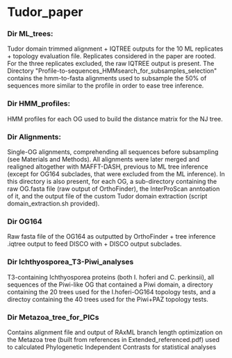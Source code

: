 # Tudor_paper


### Dir ML_trees:
Tudor domain trimmed alignment + IQTREE outputs for the 10 ML replicates + topology evaluation file. Replicates considered in the paper are rooted. For the three replicates excluded, the raw IQTREE output is present.
The Directory "Profile-to-sequences_HMMsearch_for_subsamples_selection" contains the hmm-to-fasta alignments used to subsample the 50% of sequences more similar to the profile in order to ease tree inference. 
  
### Dir HMM_profiles:
HMM profiles for each OG used to build the distance matrix for the NJ tree.
  
###  Dir Alignments:
Single-OG alignments, comprehending all sequences before subsampling (see Materials and Methods). All alignments were later merged and realigned altogether with MAFFT-DASH, previous to ML tree inference (except for OG164 subclades, that were excluded from the ML inference).
In this directory is also present, for each OG, a sub-directory containing the raw OG.fasta file (raw output of OrthoFinder), the InterProScan anntoation of it, and the output file of the custom Tudor domain extraction (script domain_extraction.sh provided).

### Dir OG164
Raw fasta file of the OG164 as outputted by OrthoFinder + tree inference .iqtree output to feed DISCO with + DISCO output subclades.

### Dir Ichthyosporea_T3-Piwi_analyses
T3-containing Ichthyosporea proteins (both I. hoferi and C. perkinsii), all sequences of the Piwi-like OG that contained a Piwi domain, a directory containing the 20 trees used for the I.hoferi-OG164 topology tests, and a directoy containing the 40 trees used for the Piwi+PAZ topology tests.

### Dir Metazoa_tree_for_PICs
Contains alignment file and output of RAxML branch length optimization on the Metazoa tree (built from references in Extended_referenced.pdf) used to calculated Phylogenetic Independent Contrasts for statistical analyses
